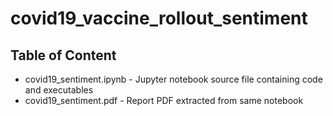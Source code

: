 # covid19_vaccine_rollout_sentiment
## Table of Content
- covid19_sentiment.ipynb - Jupyter notebook source file containing code and executables
- covid19_sentiment.pdf - Report PDF extracted from same notebook

